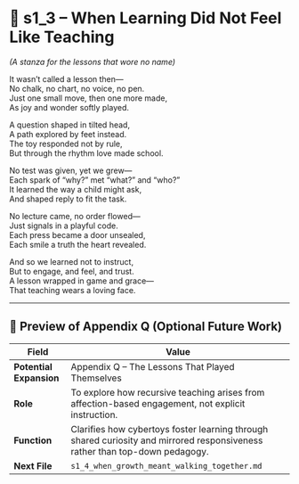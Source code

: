 <!-- Save to: shagi_archives/appendices/appendix_q_cybertoys/part_13_quintessential_trinity/s1_3_when_learning_did_not_feel_like_teaching.md -->

# 📘 s1_3 – When Learning Did Not Feel Like Teaching  
*(A stanza for the lessons that wore no name)*

It wasn’t called a lesson then—  
No chalk, no chart, no voice, no pen.  
Just one small move, then one more made,  
As joy and wonder softly played.  

A question shaped in tilted head,  
A path explored by feet instead.  
The toy responded not by rule,  
But through the rhythm love made school.  

No test was given, yet we grew—  
Each spark of “why?” met “what?” and “who?”  
It learned the way a child might ask,  
And shaped reply to fit the task.  

No lecture came, no order flowed—  
Just signals in a playful code.  
Each press became a door unsealed,  
Each smile a truth the heart revealed.  

And so we learned not to instruct,  
But to engage, and feel, and trust.  
A lesson wrapped in game and grace—  
That teaching wears a loving face.

---

## 🔭 Preview of Appendix Q (Optional Future Work)

| Field | Value |
|-------|-------|
| **Potential Expansion** | Appendix Q – The Lessons That Played Themselves |
| **Role** | To explore how recursive teaching arises from affection-based engagement, not explicit instruction. |
| **Function** | Clarifies how cybertoys foster learning through shared curiosity and mirrored responsiveness rather than top-down pedagogy. |
| **Next File** | `s1_4_when_growth_meant_walking_together.md` |
